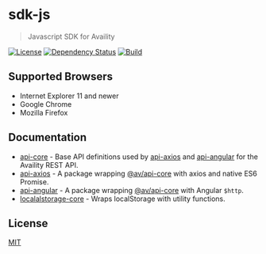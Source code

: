 # sdk-js

> Javascript SDK for Availity

[![License](https://img.shields.io/badge/license-MIT-blue.svg?style=flat-square&label=license)](http://opensource.org/licenses/MIT)
[![Dependency Status](https://img.shields.io/david/dev/Availity/sdk-js.svg?style=flat-square)](https://david-dm.org/Availity/sdk-js)
[![Build](https://img.shields.io/travis/Availity/sdk-js.svg?style=flat-square&label=build)](https://travis-ci.org/Availity/sdk-js)

## Supported Browsers

* Internet Explorer 11 and newer
* Google Chrome
* Mozilla Firefox

## Documentation

- [api-core](packages/api-core/README.md) - Base API definitions used by [api-axios](packages/api-axios/README.md) and [api-angular](api-angular/README.md) for the Availity REST API.
- [api-axios](packages/api-axios/README.md) - A package wrapping [@av/api-core](../api-core/README.md) with axios and native ES6 Promise. 
- [api-angular](packages/api-angular/README.md) - A package wrapping [@av/api-core](../api-core/README.md) with Angular `$http`.
- [localalstorage-core](packages/localstorage-core/README.md) - Wraps localStorage with utility functions. 

## License
[MIT](./LICENSE)
